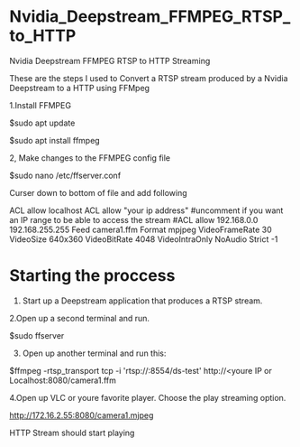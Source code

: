 # Nvidia_Deepstream_FFMPEG_RTSP_to_HTTP
 Nvidia Deepstream FFMPEG RTSP to HTTP Streaming
 
 These are the steps I used to Convert a RTSP stream
 produced by a Nvidia Deepstream to a HTTP using FFMpeg
 
 1.Install FFMPEG
 
 $sudo apt update
 
 $sudo apt install ffmpeg

 2, Make changes to the FFMPEG config file
 
  $sudo nano /etc/ffserver.conf
  
  Curser down to bottom of file and add following
  

<Feed camera1.ffm>
ACL allow localhost
ACL allow "your ip address"
#uncomment if you want an IP range to be able to access the stream
#ACL allow 192.168.0.0 192.168.255.255
</Feed>

<Stream camera1.mjpeg>
Feed camera1.ffm
Format mpjpeg
VideoFrameRate 30
VideoSize 640x360
VideoBitRate 4048
VideoIntraOnly
NoAudio
Strict -1
</Stream>

# Starting the proccess

1. Start up a Deepstream application that produces a RTSP stream.

2.Open up a second terminal and run.

 $sudo ffserver
 
3. Open up another terminal and run this:

 $ffmpeg -rtsp_transport tcp -i 'rtsp://<youre IP or Localhost>:8554/ds-test' http://<youre IP or   Localhost:8080/camera1.ffm
                                                                                            
 4.Open up VLC or youre favorite player. Choose the play streaming option.
 
   http://172.16.2.55:8080/camera1.mjpeg
   
  HTTP Stream should start playing

                                                                                            
                                                                                            
                                                                                            

